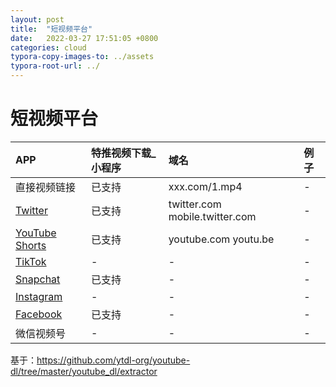 ```yaml
---
layout: post
title:  "短视频平台"
date:   2022-03-27 17:51:05 +0800
categories: cloud
typora-copy-images-to: ../assets
typora-root-url: ../
---
```


# 短视频平台

| APP | 特推视频下载_小程序 | 域名 | 例子 |
| :---- | :---- | :---- | :---- |
| 直接视频链接 | 已支持 | xxx.com/1.mp4 | - |
| [Twitter][1] | 已支持 | twitter.com mobile.twitter.com | - |
| [YouTube Shorts][2] | 已支持 | youtube.com youtu.be  | - |
| [TikTok][3] | - | -  | - |
| [Snapchat][4] | 已支持 | -  | - |
| [Instagram][5] | - | -  | -|
| [Facebook][6] | 已支持 | -  | - |
| 微信视频号 | - | -  | - |

基于：https://github.com/ytdl-org/youtube-dl/tree/master/youtube_dl/extractor

[1]: https://twitter.com
[2]: https://youtube.com
[3]: https://tiktok.com
[4]: https://snapchat.com
[5]: https://instagram.com
[6]: https://facebook.com
